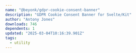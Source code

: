 ```yaml
---
name: "@beyonk/gdpr-cookie-consent-banner"
description: "GDPR Cookie Consent Banner for Svelte/Kit"
author: "Antony Jones"
downloads: 746
dependents: 1
updated: "2025-03-04T10:16:39.901Z"
tags: 
  - utility
---
```

